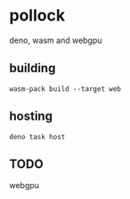 # pollock

deno, wasm and webgpu

## building
`wasm-pack build --target web`

## hosting
`deno task host`

## TODO
webgpu
